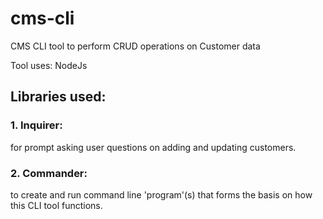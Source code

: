 # cms-cli


CMS CLI tool to perform CRUD operations on Customer data

Tool uses: 
NodeJs

## Libraries used:

### 1. Inquirer:
for prompt asking user questions on adding and updating customers.

### 2. Commander: 
to create and run command line 'program'(s) that forms the basis on how this CLI tool functions. 
